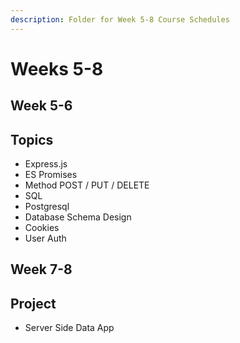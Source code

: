 ```yaml
---
description: Folder for Week 5-8 Course Schedules
---
```


# Weeks 5-8

## Week 5-6 

## Topics

* Express.js
* ES Promises
* Method POST / PUT / DELETE
* SQL
* Postgresql
* Database Schema Design
* Cookies
* User Auth

## Week 7-8

## Project

* Server Side Data App

